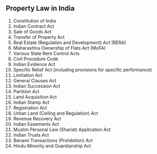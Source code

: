 ## Property Law in India

1. Constitution of India
2. Indian Contract Act
3. Sale of Goods Act
4. Transfer of Property Act
5. Real Estate (Regulation and Development) Act (RERA)
6. Maharashtra Ownership of Flats Act (MoFA)
7. Various State Rent Control Acts
8. Civil Procedure Code
9. Indian Evidence Act
10. Specific Relief Act (including provisions for specific performance)
11. Limitation Act
12. General Clauses Act
13. Indian Succession Act
14. Partition Act
15. Land Acquisition Act
16. Indian Stamp Act
17. Registration Act
18. Urban Land (Ceiling and Regulation) Act
19. Revenue Recovery Act
20. Indian Easements Act
21. Muslim Personal Law (Shariat) Application Act
22. Indian Trusts Act
23. Benami Transactions (Prohibition) Act
24. Hindu Minority and Guardianship Act
